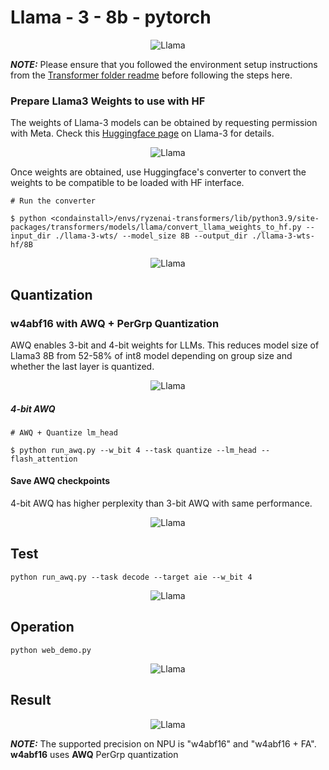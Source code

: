 # Llama - 3 - 8b - pytorch

<p align="center">
  <img src="https://github.com/Student-WangZhengTao/Ryzen-AI-Powered-Conference-Notes/blob/main/transformers/models/llama/llama.jpg" alt="Llama">
</p>

**_NOTE:_**  Please ensure that you followed the environment setup instructions from the [Transformer folder readme](../../README.md) before following the steps here.



### Prepare Llama3 Weights to use with HF

The weights of Llama-3 models can be obtained by requesting permission with Meta. Check this [Huggingface page](https://huggingface.co/docs/transformers/main/model_doc/llama3) on Llama-3 for details. 

<p align="center">
  <img src="https://github.com/Student-WangZhengTao/Ryzen-AI-Powered-Conference-Notes/blob/main/transformers/models/llama/original.png" alt="Llama">
</p>

Once weights are obtained, use Huggingface's converter to convert the weights to be compatible to be loaded with HF interface. 

```
# Run the converter

$ python <condainstall>/envs/ryzenai-transformers/lib/python3.9/site-packages/transformers/models/llama/convert_llama_weights_to_hf.py --input_dir ./llama-3-wts/ --model_size 8B --output_dir ./llama-3-wts-hf/8B
```

<p align="center">
  <img src="https://github.com/Student-WangZhengTao/Ryzen-AI-Powered-Conference-Notes/blob/main/transformers/models/llama/update.png" alt="Llama">
</p>

## Quantization

### w4abf16 with AWQ + PerGrp Quantization

AWQ enables 3-bit and 4-bit weights for LLMs. This reduces model size of Llama3 8B from 52-58% of int8 model depending on group size and whether the last layer is quantized. 

<p align="center">
  <img src="https://github.com/Student-WangZhengTao/Ryzen-AI-Powered-Conference-Notes/blob/main/transformers/models/llama/weight.png" alt="Llama">
</p>

##### 4-bit AWQ

```
# AWQ + Quantize lm_head

$ python run_awq.py --w_bit 4 --task quantize --lm_head --flash_attention
```

#### Save AWQ checkpoints

4-bit AWQ has higher perplexity than 3-bit AWQ with same performance.

<p align="center">
  <img src="https://github.com/Student-WangZhengTao/Ryzen-AI-Powered-Conference-Notes/blob/main/transformers/models/llama/quant_weight.png" alt="Llama">
</p>

## Test

```
python run_awq.py --task decode --target aie --w_bit 4
```
<p align="center">
  <img src="https://github.com/Student-WangZhengTao/Ryzen-AI-Powered-Conference-Notes/blob/main/transformers/models/llama/test.png" alt="Llama">
</p>

## Operation

```
python web_demo.py
```

<p align="center">
  <img src="https://github.com/Student-WangZhengTao/Ryzen-AI-Powered-Conference-Notes/blob/main/transformers/models/llama/Result.png" alt="Llama">
</p>

## Result

<p align="center">
  <img src="https://github.com/Student-WangZhengTao/Ryzen-AI-Powered-Conference-Notes/blob/main/transformers/models/llama/test.png" alt="Llama">
</p>

**_NOTE:_**  The supported precision on NPU is "w4abf16" and "w4abf16 + FA". **w4abf16** uses **AWQ** PerGrp quantization
